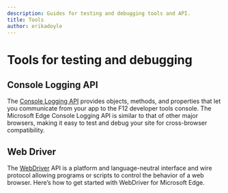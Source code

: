```yaml
---
description: Guides for testing and debugging tools and API.
title: Tools
author: erikadoyle
---
```


# Tools for testing and debugging

## Console Logging API

The [Console Logging API](./console-logging-API) provides objects, methods, and properties that let you communicate from your app to the F12 developer tools console. The Microsoft Edge Console Logging API is similar to that of other major browsers, making it easy to test and debug your site for cross-browser compatibility.

## Web Driver

The [WebDriver](./webDriver) API is a platform and language-neutral interface and wire protocol allowing programs or scripts to control the behavior of a web browser. Here’s how to get started with WebDriver for Microsoft Edge.